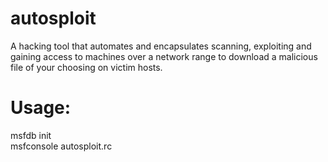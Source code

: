 # autosploit
A hacking tool that automates and encapsulates scanning, exploiting and gaining access to machines over a network range to download a malicious file of your choosing on victim hosts.

<h1>Usage:</h1> 
msfdb init  <br/> 
msfconsole autosploit.rc
